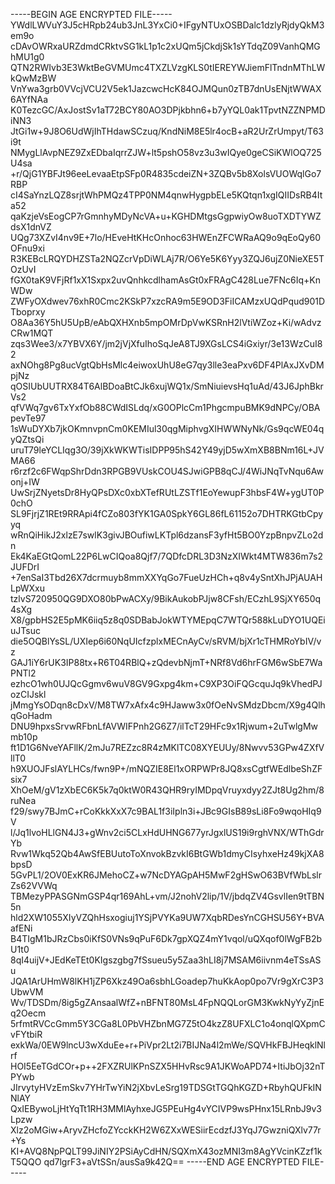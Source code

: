 -----BEGIN AGE ENCRYPTED FILE-----
YWdlLWVuY3J5cHRpb24ub3JnL3YxCi0+IFgyNTUxOSBDalc1dzlyRjdyQkM3em9o
cDAvOWRxaURZdmdCRktvSG1kL1p1c2xUQm5jCkdjSk1sYTdqZ09VanhQMGhMU1g0
QTN2RWIvb3E3WktBeGVMUmc4TXZLVzgKLS0tIEREYWJiemFlTndnMThLWkQwMzBW
VnYwa3grb0VVcjVCU2V5ek1JazcwcHcK84OJMQun0zTB7dnUsENjtWWAX6AYfNAa
K0TezcGC/AxJostSv1aT72BCY80AO3DPjkbhn6+b7yYQL0ak1TpvtNZZNPMDiNN3
JtGi1w+9J8O6UdWjIhTHdawSCzuq/KndNiM8E5lr4ocB+aR2UrZrUmpyt/T63i9t
NMygLlAvpNEZ9ZxEDbaIqrrZJW+lt5pshO58vz3u3wIQye0geCSiKWlOQ725U4sa
+r/QjG1YBFJt96eeLevaaEtpSFp0R4835cdeiZN+3ZQBv5b8XolsVUOWqlGo7RBP
cI4SaYnzLQZ8srjtWhPMQz4TPP0NM4qnwHygpbELe5KQtqn1xgIQIIDsRB4Ita52
qaKzjeVsEogCP7rGmnhyMDyNcVA+u+KGHDMtgsGgpwiyOw8uoTXDTYWZdsX1dnVZ
UQg73XZvI4nv9E+7lo/HEveHtKHcOnhoc63HWEnZFCWRaAQ9o9qEoQy60OFnu9xi
R3KEBcLRQYDHZSTa2NQZcrVpDiWLAj7R/O6Ye5K6Yyy3ZQJ6ujZ0NieXE5TOzUvI
fGX0taK9VFjRf1xX1Sxpx2uvQnhkcdlhamAsGt0xFRAgC428Lue7FNc6Iq+KnWDw
ZWFyOXdwev76xhR0Cmc2KSkP7xzcRA9m5E9OD3FiICAMzxUQdPqud901DTboprxy
O8Aa36Y5hU5UpB/eAbQXHXnb5mpOMrDpVwKSRnH2lVtiWZoz+Ki/wAdvzCRw1MQT
zqs3Wee3/x7YBVX6Y/jm2jVjXfuIhoSqJeA8TJ9XGsLCS4iGxiyr/3e13WzCuI82
axNOhg8Pg8ucVgtQbHsMlc4eiwoxUhU8eG7qy3lle3eaPxv6DF4PlAxJXvDMpjNz
qOSIUbUUTRX84T6AlBDoaBtCJk6xujWQ1x/SmNiuievsHq1uAd/43J6JphBkrVs2
qfVWq7gv6TxYxfOb88CWdISLdq/xG0OPlcCm1PhgcmpuBMK9dNPCy/OBApevTe97
1sWuDYXb7jkOKmnvpnCm0KEMIul30qgMiphvgXIHWWNyNk/Gs9qcWE04qyQZtsQi
uruT79leYCLIqg3O/39jXkWKWTisIDPP95hS42Y49yjD5wXmXB8BNm16L+JVMA66
r6rzf2c6FWqpShrDdn3RPGB9VUskCOU4SJwiGPB8qCJ/4WiJNqTvNqu6Awonj+IW
UwSrjZNyetsDr8HyQPsDXc0xbXTefRUtLZSTf1EoYewupF3hbsF4W+ygUT0P0chO
SL9FjrjZ1REt9RRApi4fCZo803fYK1GA0SpkY6GL86fL61152o7DHTRKGtbCpyyq
wRnQiHikJ2xlzE7swlK3givJBOufiwLKTpl6dzansF3yfHt5BO0YzpBnpvZLo2dn
Ek4KaEGtQomL22P6LwCIQoa8Qjf7/7QDfcDRL3D3NzXIWkt4MTW836m7s2JUFDrI
+7enSaI3Tbd26X7dcrmuyb8mmXXYqGo7FueUzHCh+q8v4ySntXhJPjAUAHLpWXxu
tzlvS720950QG9DXO80bPwACXy/9BikAukobPJjw8CFsh/ECzhL9SjXY650q4sXg
X8/gpbHS2E5pMK6iiq5z8q0SDBabJokWTYMEpqC7WTQr588kLuDYO1UQEiuJTsuc
die5OQBlYsSL/UXIep6i60NqUIcfzplxMECnAyCv/sRVM/bjXr1cTHMRoYbIV/vz
GAJ1iY6rUK3IP88tx+R6T04RBlQ+zQdevbNjmT+NRf8Vd6hrFGM6wSbE7WaPNTl2
ezhcO1wh0UJQcGgmv6wuV8GV9Gxpg4km+C9XP3OiFQGcquJq9kVhedPJozCIJskl
jMmgYsODqn8cDxV/M8TW7xAfx4c9HJaww3x0fOeNvSMdzDbcm/X9g4QlhqGoHadm
DNU9hpxsSrvwRFbnLfAVWIFPnh2G6Z7/ilTcT29HFc9x1Rjwum+2uTwlgMwmb10p
ft1D1G6NveYAFllK/2mJu7REZzc8R4zMKlTC08XYEUUy/8Nwvv53GPw4ZXfVllT0
h9XUOJFslAYLHCs/fwn9P+/mNQZIE8El1xORPWPr8JQ8xsCgtfWEdlbeShZFsix7
XhOeM/gV1zXbEC6K5k7q0ktW0R43QHR9ryIMDpqVruyxdyy2ZJt8Ug2hm/8ruNea
f29/swy7BJmC+rCoKkkXxX7c9BAL1f3iIpln3i+JBc9GIsB89sLi8Fo9wqoHIq9V
l/Jq1lvoHLlGN4J3+gWnv2ci5CLxHdUHNG677yrJgxlUS19i9rghVNX/WThGdrYb
Rvw1Wkq52Qb4AwSfEBUutoToXnvokBzvkI6BtGWb1dmyCIsyhxeHz49kjXA8bpsD
5GvPL1/2OV0ExKR6JMehoCZ+w7NcDYAGpAH5MwF2gHSwO63BVfWbLslrZs62VVWq
TBMezyPPASGNmGSP4qr169AhL+vm/J2nohV2lip/1V/jbdqZV4GsvlIen9tTBN5n
hld2XW1055XIyVZQhHsxogiuj1YSjPVYKa9UW7XqbRDesYnCGHSU56Y+BVAafENi
B4TIgM1bJRzCbs0iKfS0VNs9qPuF6Dk7gpXQZ4mY1vqol/uQXqof0lWgFB2bU1t0
8qI4uijV+JEdKeTEt0KIgszgbg7fSsueu5y5Zaa3hLI8j7MSAM6iivnm4eTSsASu
JQA1ArUHmW8lKH1jZP6Xkz49Oa6sbhLGoadep7huKkAop0po7Vr9gXrC3P3UbwVM
Wv/TDSDm/8ig5gZAnsaalWfZ+nBFNT80MsL4FpNQQLorGM3KwkNyYyZjnEq2Oecm
5rfmtRVCcGmm5Y3CGa8L0PbVHZbnMG7Z5tO4kzZ8UFXLC1o4onqlQXpmCvFYtbiR
exkWa/0EW9lncU3wXduEe+r+PiVpr2Lt2i7BIJNa4l2mWe/SQVHkFBJHeqklNlrf
HOI5EeTGdCOr+p++2FXZRUlKPnSZX5HHvRsc9A1JKWoAPD74+ItiJbOj32nTPYwb
JIrvytyHVzEmSkv7YHrTwYiN2jXbvLeSrg19TDSGtTGQhKGZD+RbyhQUFkINNlAY
QxIEBywoLjHtYqTt1RH3MMlAyhxeJG5PEuHg4vYCIVP9wsPHnx15LRnbJ9v3Lpzw
Xlz2oMGiw+AryvZHcfoZYcckKH2W6ZXxWESiirEcdzfJ3YqJ7GwzniQXlv77r+Ys
KI+AVQ8NpPQLT99JiNIY2PSiAyCdHN/SQXmX43ozMNI3m8AgYVcinKZzf1kT5QQO
qd7lgrF3+aVtSSn/ausSa9k42Q==
-----END AGE ENCRYPTED FILE-----
